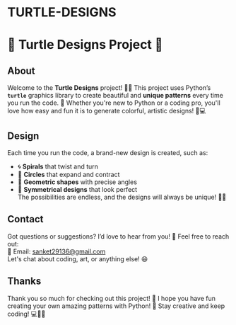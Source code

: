 # TURTLE-DESIGNS
# 🐢 **Turtle Designs Project** 🎨  

## About  
Welcome to the **Turtle Designs** project! 🐢✨ This project uses Python’s **`turtle`** graphics library to create beautiful and **unique patterns** every time you run the code. 🌟 Whether you're new to Python or a coding pro, you'll love how easy and fun it is to generate colorful, artistic designs! 🎨💻

## Design  
Each time you run the code, a brand-new design is created, such as:  
- 🌀 **Spirals** that twist and turn  
- 🔵 **Circles** that expand and contract  
- 🔺 **Geometric shapes** with precise angles  
- 🌸 **Symmetrical designs** that look perfect  
The possibilities are endless, and the designs will always be unique! 🌈✨

## Contact  
Got questions or suggestions? I’d love to hear from you! 💬 Feel free to reach out:  
📧 Email: sanket29136@gmail.com  
Let's chat about coding, art, or anything else! 😄

## Thanks  
Thank you so much for checking out this project! 🎉 I hope you have fun creating your own amazing patterns with Python! 🚀 Stay creative and keep coding! 💻🐢🎨  
